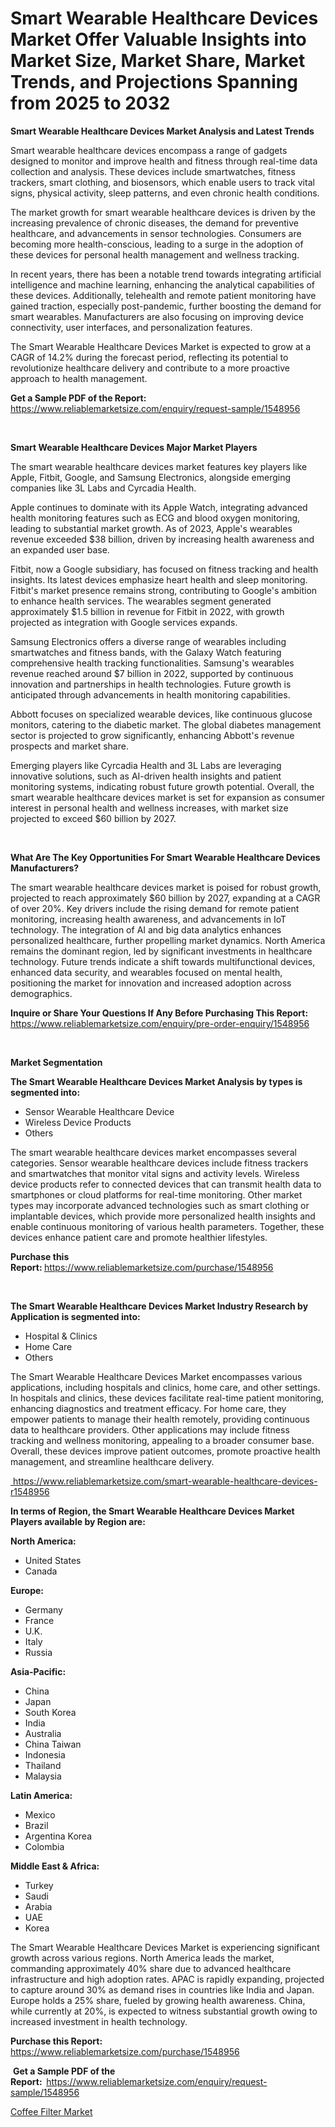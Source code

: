<p><h1>Smart Wearable Healthcare Devices Market Offer Valuable Insights into Market Size, Market Share, Market Trends, and Projections Spanning from 2025 to 2032</h1></p><p><strong>Smart Wearable Healthcare Devices Market Analysis and Latest Trends</strong></p>
<p><p>Smart wearable healthcare devices encompass a range of gadgets designed to monitor and improve health and fitness through real-time data collection and analysis. These devices include smartwatches, fitness trackers, smart clothing, and biosensors, which enable users to track vital signs, physical activity, sleep patterns, and even chronic health conditions. </p><p>The market growth for smart wearable healthcare devices is driven by the increasing prevalence of chronic diseases, the demand for preventive healthcare, and advancements in sensor technologies. Consumers are becoming more health-conscious, leading to a surge in the adoption of these devices for personal health management and wellness tracking. </p><p>In recent years, there has been a notable trend towards integrating artificial intelligence and machine learning, enhancing the analytical capabilities of these devices. Additionally, telehealth and remote patient monitoring have gained traction, especially post-pandemic, further boosting the demand for smart wearables. Manufacturers are also focusing on improving device connectivity, user interfaces, and personalization features. </p><p>The Smart Wearable Healthcare Devices Market is expected to grow at a CAGR of 14.2% during the forecast period, reflecting its potential to revolutionize healthcare delivery and contribute to a more proactive approach to health management.</p></p>
<p><strong>Get a Sample PDF of the Report:&nbsp;</strong> <a href="https://www.reliablemarketsize.com/enquiry/request-sample/1548956?utm_campaign=3460&utm_medium=2&utm_source=Github&utm_content=ia&utm_term=05042025&utm_id=smart-wearable-healthcare-devices">https://www.reliablemarketsize.com/enquiry/request-sample/1548956</a></p>
<p>&nbsp;</p>
<p><strong>Smart Wearable Healthcare Devices Major Market Players</strong></p>
<p><p>The smart wearable healthcare devices market features key players like Apple, Fitbit, Google, and Samsung Electronics, alongside emerging companies like 3L Labs and Cyrcadia Health. </p><p>Apple continues to dominate with its Apple Watch, integrating advanced health monitoring features such as ECG and blood oxygen monitoring, leading to substantial market growth. As of 2023, Apple's wearables revenue exceeded $38 billion, driven by increasing health awareness and an expanded user base.</p><p>Fitbit, now a Google subsidiary, has focused on fitness tracking and health insights. Its latest devices emphasize heart health and sleep monitoring. Fitbit's market presence remains strong, contributing to Google's ambition to enhance health services. The wearables segment generated approximately $1.5 billion in revenue for Fitbit in 2022, with growth projected as integration with Google services expands.</p><p>Samsung Electronics offers a diverse range of wearables including smartwatches and fitness bands, with the Galaxy Watch featuring comprehensive health tracking functionalities. Samsung's wearables revenue reached around $7 billion in 2022, supported by continuous innovation and partnerships in health technologies. Future growth is anticipated through advancements in health monitoring capabilities.</p><p>Abbott focuses on specialized wearable devices, like continuous glucose monitors, catering to the diabetic market. The global diabetes management sector is projected to grow significantly, enhancing Abbott's revenue prospects and market share. </p><p>Emerging players like Cyrcadia Health and 3L Labs are leveraging innovative solutions, such as AI-driven health insights and patient monitoring systems, indicating robust future growth potential. Overall, the smart wearable healthcare devices market is set for expansion as consumer interest in personal health and wellness increases, with market size projected to exceed $60 billion by 2027.</p></p>
<p>&nbsp;</p>
<p><strong>What Are The Key Opportunities For Smart Wearable Healthcare Devices Manufacturers?</strong></p>
<p><p>The smart wearable healthcare devices market is poised for robust growth, projected to reach approximately $60 billion by 2027, expanding at a CAGR of over 20%. Key drivers include the rising demand for remote patient monitoring, increasing health awareness, and advancements in IoT technology. The integration of AI and big data analytics enhances personalized healthcare, further propelling market dynamics. North America remains the dominant region, led by significant investments in healthcare technology. Future trends indicate a shift towards multifunctional devices, enhanced data security, and wearables focused on mental health, positioning the market for innovation and increased adoption across demographics.</p></p>
<p><strong>Inquire or Share Your Questions If Any Before Purchasing This Report:</strong> <a href="https://www.reliablemarketsize.com/enquiry/pre-order-enquiry/1548956?utm_campaign=3460&utm_medium=2&utm_source=Github&utm_content=ia&utm_term=05042025&utm_id=smart-wearable-healthcare-devices">https://www.reliablemarketsize.com/enquiry/pre-order-enquiry/1548956</a></p>
<p>&nbsp;</p>
<p><strong>Market Segmentation</strong></p>
<p><strong>The Smart Wearable Healthcare Devices Market Analysis by types is segmented into:</strong></p>
<p><ul><li>Sensor Wearable Healthcare Device</li><li>Wireless Device Products</li><li>Others</li></ul></p>
<p><p>The smart wearable healthcare devices market encompasses several categories. Sensor wearable healthcare devices include fitness trackers and smartwatches that monitor vital signs and activity levels. Wireless device products refer to connected devices that can transmit health data to smartphones or cloud platforms for real-time monitoring. Other market types may incorporate advanced technologies such as smart clothing or implantable devices, which provide more personalized health insights and enable continuous monitoring of various health parameters. Together, these devices enhance patient care and promote healthier lifestyles.</p></p>
<p><strong>Purchase this Report:&nbsp;</strong><a href="https://www.reliablemarketsize.com/purchase/1548956?utm_campaign=3460&utm_medium=2&utm_source=Github&utm_content=ia&utm_term=05042025&utm_id=smart-wearable-healthcare-devices">https://www.reliablemarketsize.com/purchase/1548956</a></p>
<p>&nbsp;</p>
<p><strong>The Smart Wearable Healthcare Devices Market Industry Research by Application is segmented into:</strong></p>
<p><ul><li>Hospital & Clinics</li><li>Home Care</li><li>Others</li></ul></p>
<p><p>The Smart Wearable Healthcare Devices Market encompasses various applications, including hospitals and clinics, home care, and other settings. In hospitals and clinics, these devices facilitate real-time patient monitoring, enhancing diagnostics and treatment efficacy. For home care, they empower patients to manage their health remotely, providing continuous data to healthcare providers. Other applications may include fitness tracking and wellness monitoring, appealing to a broader consumer base. Overall, these devices improve patient outcomes, promote proactive health management, and streamline healthcare delivery.</p></p>
<p><a href="https://www.reliablemarketsize.com/smart-wearable-healthcare-devices-r1548956?utm_campaign=3460&utm_medium=2&utm_source=Github&utm_content=ia&utm_term=05042025&utm_id=smart-wearable-healthcare-devices">&nbsp;https://www.reliablemarketsize.com/smart-wearable-healthcare-devices-r1548956</a></p>
<p><strong>In terms of Region, the Smart Wearable Healthcare Devices Market Players available by Region are:</strong></p>
<p>
    <p> <strong> North America: </strong>
        <ul>
            <li>United States</li>
            <li>Canada</li>
        </ul>
        </p> 
    <p> <strong> Europe: </strong>
        <ul>
            <li>Germany</li>
            <li>France</li>
            <li>U.K.</li>
            <li>Italy</li>
            <li>Russia</li>
        </ul>
        </p> 
    <p> <strong> Asia-Pacific: </strong>
        <ul>
            <li>China</li>
            <li>Japan</li>
            <li>South Korea</li>
            <li>India</li>
            <li>Australia</li>
            <li>China Taiwan</li>
            <li>Indonesia</li>
            <li>Thailand</li>
            <li>Malaysia</li>
        </ul>
        </p> 
    <p> <strong> Latin America: </strong>
        <ul>
            <li>Mexico</li>
            <li>Brazil</li>
            <li>Argentina Korea</li>
            <li>Colombia</li>
        </ul>
        </p> 
    <p> <strong> Middle East & Africa: </strong>
        <ul>
            <li>Turkey</li>
            <li>Saudi</li>
            <li>Arabia</li>
            <li>UAE</li>
            <li>Korea</li>
        </ul>
    </p>
    </p>
<p><p>The Smart Wearable Healthcare Devices Market is experiencing significant growth across various regions. North America leads the market, commanding approximately 40% share due to advanced healthcare infrastructure and high adoption rates. APAC is rapidly expanding, projected to capture around 30% as demand rises in countries like India and Japan. Europe holds a 25% share, fueled by growing health awareness. China, while currently at 20%, is expected to witness substantial growth owing to increased investment in health technology.</p></p>
<p><strong>Purchase this Report: </strong><a href="https://www.reliablemarketsize.com/purchase/1548956?utm_campaign=3460&utm_medium=2&utm_source=Github&utm_content=ia&utm_term=05042025&utm_id=smart-wearable-healthcare-devices">https://www.reliablemarketsize.com/purchase/1548956</a></p>
<p>&nbsp;<strong>Get a Sample PDF of the Report:&nbsp;&nbsp;</strong><a href="https://www.reliablemarketsize.com/enquiry/request-sample/1548956?utm_campaign=3460&utm_medium=2&utm_source=Github&utm_content=ia&utm_term=05042025&utm_id=smart-wearable-healthcare-devices">https://www.reliablemarketsize.com/enquiry/request-sample/1548956</a></p>
<p><strong></strong></p>
<p><p><a href="https://github.com/kryshaprilbb/Market-Research-Report-List-1/blob/main/coffee-filter-market.md?utm_campaign=3460&utm_medium=2&utm_source=Github&utm_content=ia&utm_term=05042025&utm_id=smart-wearable-healthcare-devices">Coffee Filter Market</a></p></p>